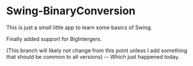 # Swing-BinaryConversion

This is just a small little app to learn some basics of Swing.

Finally added support for BigIntergers.

(This branch will likely not change from this point unless
I add something that should be common to all versions) -- Which just happened today.

